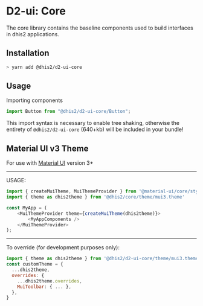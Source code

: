 # D2-ui: Core

The core library contains the baseline components used to build
interfaces in dhis2 applications.

## Installation

```sh
> yarn add @dhis2/d2-ui-core
```

## Usage

Importing components

```js
import Button from "@dhis2/d2-ui-core/Button";
```

This import syntax is necessary to enable tree shaking, otherwise the entirety of `@dhis2/d2-ui-core` (640+kb) will be included in your bundle!

## Material UI v3 Theme

For use with [Material UI](https://material-ui.com/) version 3+

---

USAGE:

```js
import { createMuiTheme, MuiThemeProvider } from '@material-ui/core/styles'
import { theme as dhis2theme } from '@dhis2/core/theme/mui3.theme'

const MyApp = (
    <MuiThemeProvider theme={createMuiTheme(dhis2theme)}>
        <MyAppComponents />
    </MuiThemeProvider>
);
```

---

To override (for development purposes only):

```js
import { theme as dhis2theme } from '@dhis2/d2-ui-core/theme/mui3.theme'
const customTheme = {
  ...dhis2theme,
  overrides: {
    ...dhis2theme.overrides,
    MuiToolbar: { ... },
  },
}
```